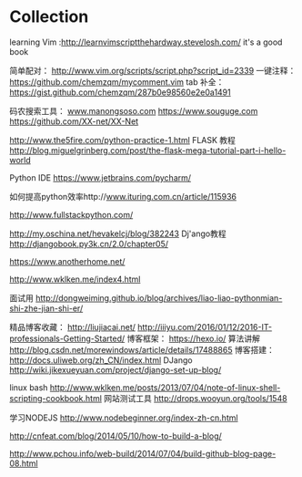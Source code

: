 # Collection
learning Vim :http://learnvimscriptthehardway.stevelosh.com/ it's a good book

简单配对： http://www.vim.org/scripts/script.php?script_id=2339 
一键注释： https://github.com/chemzqm/mycomment.vim 
tab 补全： 
https://gist.github.com/chemzqm/287b0e98560e2e0a1491 


码农搜索工具：
www.manongsoso.com
https://www.souguge.com
https://github.com/XX-net/XX-Net

http://www.the5fire.com/python-practice-1.html
 FLASK 教程 http://blog.miguelgrinberg.com/post/the-flask-mega-tutorial-part-i-hello-world
 
 Python IDE https://www.jetbrains.com/pycharm/
 
 如何提高python效率http://www.ituring.com.cn/article/115936
 
 http://www.fullstackpython.com/
 
 http://my.oschina.net/hevakelcj/blog/382243
 Dj'ango教程
 http://djangobook.py3k.cn/2.0/chapter05/
 
 https://www.anotherhome.net/
 
 
 http://www.wklken.me/index4.html

 
 面试用
 http://dongweiming.github.io/blog/archives/liao-liao-pythonmian-shi-zhe-jian-shi-er/
 
 精品博客收藏：
 http://liujiacai.net/
 http://iiiyu.com/2016/01/12/2016-IT-professionals-Getting-Started/
 博客框架：
 https://hexo.io/
算法讲解
http://blog.csdn.net/morewindows/article/details/17488865
博客搭建：
http://docs.uliweb.org/zh_CN/index.html
DJango
http://wiki.jikexueyuan.com/project/django-set-up-blog/


linux bash
http://www.wklken.me/posts/2013/07/04/note-of-linux-shell-scripting-cookbook.html
网站测试工具
http://drops.wooyun.org/tools/1548

 学习NODEJS
 http://www.nodebeginner.org/index-zh-cn.html

http://cnfeat.com/blog/2014/05/10/how-to-build-a-blog/

http://www.pchou.info/web-build/2014/07/04/build-github-blog-page-08.html
